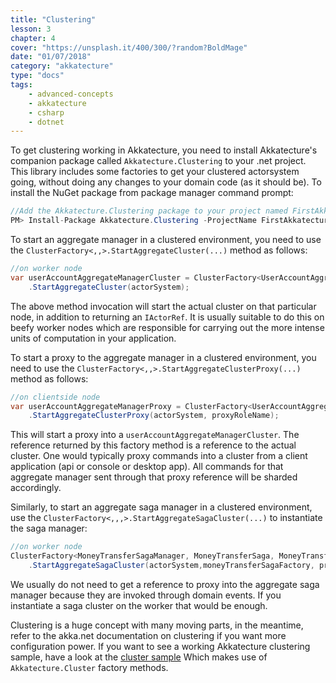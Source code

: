 ```yaml
---
title: "Clustering"
lesson: 3
chapter: 4
cover: "https://unsplash.it/400/300/?random?BoldMage"
date: "01/07/2018"
category: "akkatecture"
type: "docs"
tags:
    - advanced-concepts
    - akkatecture
    - csharp
    - dotnet
---
```

To get clustering working in Akkatecture, you need to install Akkatecture's companion package called `Akkatecture.Clustering` to your .net project. This library includes some factories to get your clustered actorsystem going, without doing any changes to your domain code (as it should be). To install the NuGet package from package manager command prompt:

```csharp
//Add the Akkatecture.Clustering package to your project named FirstAkkatectureProject.
PM> Install-Package Akkatecture.Clustering -ProjectName FirstAkkatectureProject
```

To start an aggregate manager in a clustered environment, you need to use the `ClusterFactory<,,>.StartAggregateCluster(...)` method as follows:

```csharp
//on worker node
var userAccountAggregateManagerCluster = ClusterFactory<UserAccountAggregateManager, UserAccountAggregate, UserAccountId>
    .StartAggregateCluster(actorSystem);
```
The above method invocation will start the actual cluster on that particular node, in addition to returning an `IActorRef`. It is usually suitable to do this on beefy worker nodes which are responsible for carrying out the more intense units of computation in your application.

To start a proxy to the aggregate manager in a clustered environment, you need to use the `ClusterFactory<,,>.StartAggregateClusterProxy(...)` method as follows:
```csharp
//on clientside node
var userAccountAggregateManagerProxy = ClusterFactory<UserAccountAggregateManager, UserAccountAggregate, UserAccountId>
    .StartAggregateClusterProxy(actorSystem, proxyRoleName);
```
This will start a proxy into a `userAccountAggregateManagerCluster`. The reference returned by this factory method is a reference to the actual cluster. One would typically proxy commands into a cluster from a client application (api or console or desktop app). All commands for that aggregate manager sent through that proxy reference will be sharded accordingly.

Similarly, to start an aggregate saga manager in a clustered environment, use the `ClusterFactory<,,,>.StartAggregateSagaCluster(...)` to instantiate the saga manager:

```csharp
//on worker node
ClusterFactory<MoneyTransferSagaManager, MoneyTransferSaga, MoneyTransferSagaId, MoneyTransferSagaLocator>
    .StartAggregateSagaCluster(actorSystem,moneyTransferSagaFactory, proxyRoleName);
```

We usually do not need to get a reference to proxy into the aggregate saga manager because they are invoked through domain events. If you instantiate a saga cluster on the worker that would be enough.

Clustering is a huge concept with many moving parts, in the meantime, refer to the akka.net documentation on clustering if you want more configuration power. If you want to see a working Akkatecture clustering sample, have a look at the [cluster sample](https://github.com/Lutando/Akkatecture/tree/master/examples/cluster) Which makes use of `Akkatecture.Cluster` factory methods.